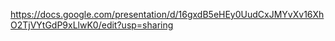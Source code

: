 https://docs.google.com/presentation/d/16gxdB5eHEy0UudCxJMYvXv16XhO2TjVYtGdP9xLlwK0/edit?usp=sharing